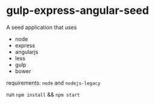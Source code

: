 gulp-express-angular-seed
=========================
 A seed application that uses
 
 * node
 * express
 * angularjs
 * less
 * gulp
 * bower

requirements: ```node``` and ```nodejs-legacy```

run ```npm install``` && ```npm start```
